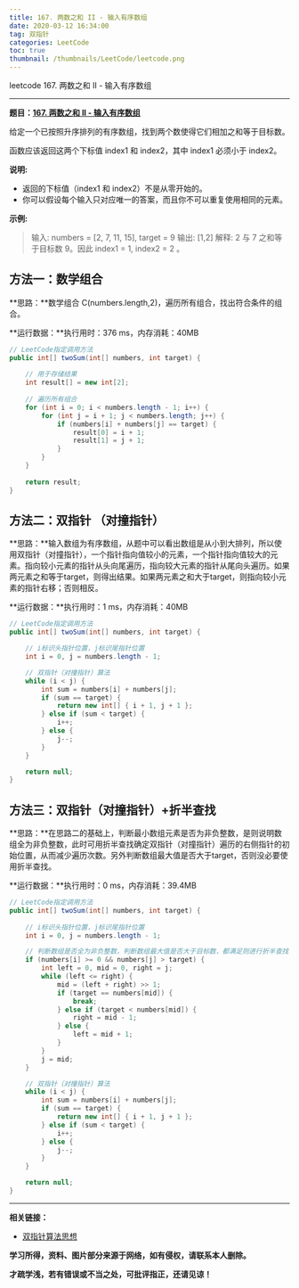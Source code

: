 ```yaml
---
title: 167. 两数之和 II - 输入有序数组
date: 2020-03-12 16:34:00
tag: 双指针
categories: LeetCode
toc: true
thumbnail: /thumbnails/LeetCode/leetcode.png
---
```


leetcode 167. 两数之和 II - 输入有序数组

<!--more-->

---

**题目：[167. 两数之和 II - 输入有序数组](https://leetcode-cn.com/problems/two-sum-ii-input-array-is-sorted/)**


给定一个已按照升序排列的有序数组，找到两个数使得它们相加之和等于目标数。

函数应该返回这两个下标值 index1 和 index2，其中 index1 必须小于 index2。

**说明:**

- 返回的下标值（index1 和 index2）不是从零开始的。
- 你可以假设每个输入只对应唯一的答案，而且你不可以重复使用相同的元素。

**示例:**

> 输入: numbers = [2, 7, 11, 15], target = 9
> 输出: [1,2]
> 解释: 2 与 7 之和等于目标数 9。因此 index1 = 1, index2 = 2 。

## 方法一：数学组合 

**思路：**数学组合 C(numbers.length,2)，遍历所有组合，找出符合条件的组合。

**运行数据：**执行用时：376 ms，内存消耗：40MB

```java
// LeetCode指定调用方法
public int[] twoSum(int[] numbers, int target) {
    
    // 用于存储结果
	int result[] = new int[2];
    
    // 遍历所有组合
	for (int i = 0; i < numbers.length - 1; i++) {
		for (int j = i + 1; j < numbers.length; j++) {
			if (numbers[i] + numbers[j] == target) {
				result[0] = i + 1;
				result[1] = j + 1;
			}
		}
	}
    
	return result;
}
```

## 方法二：双指针 （对撞指针）

**思路：**输入数组为有序数组，从题中可以看出数组是从小到大排列，所以使用双指针（对撞指针），一个指针指向值较小的元素，一个指针指向值较大的元素。指向较小元素的指针从头向尾遍历，指向较大元素的指针从尾向头遍历。如果两元素之和等于target，则得出结果。如果两元素之和大于target，则指向较小元素的指针右移；否则相反。

**运行数据：**执行用时：1 ms，内存消耗：40MB

```java
// LeetCode指定调用方法
public int[] twoSum(int[] numbers, int target) {

    // i标识头指针位置，j标识尾指针位置
    int i = 0, j = numbers.length - 1;

    // 双指针（对撞指针）算法
    while (i < j) {
        int sum = numbers[i] + numbers[j];
        if (sum == target) {
            return new int[] { i + 1, j + 1 };
        } else if (sum < target) {
            i++;
        } else {
            j--;
        }
    }

    return null;
}
```

## 方法三：双指针（对撞指针）+折半查找 

**思路：**在思路二的基础上，判断最小数组元素是否为非负整数，是则说明数组全为非负整数，此时可用折半查找确定双指针（对撞指针）遍历的右侧指针的初始位置，从而减少遍历次数。另外判断数组最大值是否大于target，否则没必要使用折半查找。

**运行数据：**执行用时：0 ms，内存消耗：39.4MB

```java
// LeetCode指定调用方法
public int[] twoSum(int[] numbers, int target) {
    
	// i标识头指针位置，j标识尾指针位置
    int i = 0, j = numbers.length - 1;

    // 判断数组是否全为非负整数，判断数组最大值是否大于目标数，都满足则进行折半查找
    if (numbers[i] >= 0 && numbers[j] > target) {
        int left = 0, mid = 0, right = j;
        while (left <= right) {
            mid = (left + right) >> 1;
            if (target == numbers[mid]) {
                break;
            } else if (target < numbers[mid]) {
                right = mid - 1;
            } else {
                left = mid + 1;
            }
        }
        j = mid;
    }

    // 双指针（对撞指针）算法
    while (i < j) {
        int sum = numbers[i] + numbers[j];
        if (sum == target) {
            return new int[] { i + 1, j + 1 };
        } else if (sum < target) {
            i++;
        } else {
            j--;
        }
    }

    return null;
}
```

---

**相关链接：**

- [双指针算法思想](https://crazy-sky.github.io/2020/03/14/双指针/)

**学习所得，资料、图片部分来源于网络，如有侵权，请联系本人删除。**

**才疏学浅，若有错误或不当之处，可批评指正，还请见谅！**